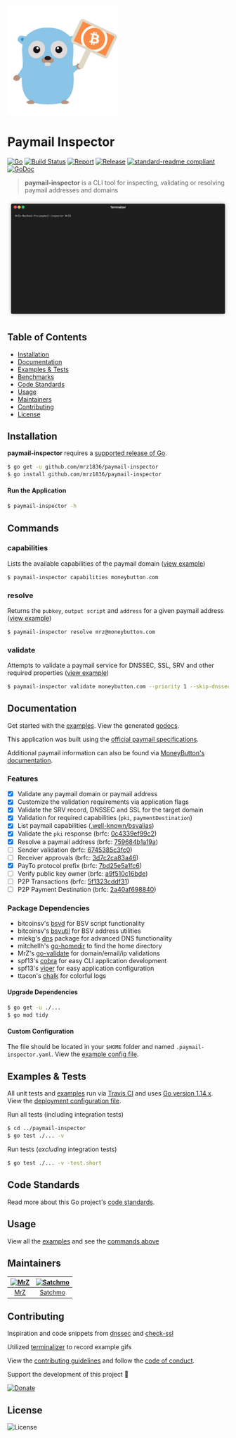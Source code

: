 <img src=".github/IMAGES/paymail-inspector.png" height="250" alt="Paymail Inspector">

# Paymail Inspector

[![Go](https://img.shields.io/github/go-mod/go-version/mrz1836/paymail-inspector?v=1)](https://golang.org/)
[![Build Status](https://travis-ci.com/mrz1836/paymail-inspector.svg?branch=master&v=1)](https://travis-ci.com/mrz1836/paymail-inspector)
[![Report](https://goreportcard.com/badge/github.com/mrz1836/paymail-inspector?style=flat&v=1)](https://goreportcard.com/report/github.com/mrz1836/paymail-inspector)
[![Release](https://img.shields.io/github/release-pre/mrz1836/paymail-inspector.svg?style=flat&v=1)](https://github.com/mrz1836/paymail-inspector/releases)
[![standard-readme compliant](https://img.shields.io/badge/standard--readme-OK-green.svg?style=flat)](https://github.com/RichardLitt/standard-readme)
[![GoDoc](https://godoc.org/github.com/mrz1836/paymail-inspector?status.svg&style=flat)](https://pkg.go.dev/github.com/mrz1836/paymail-inspector?tab=subdirectories)

> **paymail-inspector** is a CLI tool for inspecting, validating or resolving paymail addresses and domains

<img src=".github/IMAGES/paymail-inspector.gif?raw=true" alt="Paymail Commands">

## Table of Contents
- [Installation](#installation)
- [Documentation](#documentation)
- [Examples & Tests](#examples--tests)
- [Benchmarks](#benchmarks)
- [Code Standards](#code-standards)
- [Usage](#usage)
- [Maintainers](#maintainers)
- [Contributing](#contributing)
- [License](#license)

## Installation

**paymail-inspector** requires a [supported release of Go](https://golang.org/doc/devel/release.html#policy).
```bash
$ go get -u github.com/mrz1836/paymail-inspector
$ go install github.com/mrz1836/paymail-inspector
```

#### Run the Application
```bash
$ paymail-inspector -h
```

## Commands

### capabilities
Lists the available capabilities of the paymail domain ([view example](examples/examples.md#get-capabilities-by-domain))
```bash
$ paymail-inspector capabilities moneybutton.com
```

### resolve
Returns the `pubkey`, `output script` and `address` for a given paymail address ([view example](examples/examples.md#resolve-paymail-address-by-paymail))
```bash
$ paymail-inspector resolve mrz@moneybutton.com
```

### validate
Attempts to validate a paymail service for DNSSEC, SSL, SRV and other required properties ([view example](examples/examples.md#validate-paymail-setup-by-paymail-or-domain))
```bash
$ paymail-inspector validate moneybutton.com --priority 1 --skip-dnssec
```

## Documentation
Get started with the [examples](examples/examples.md). View the generated [godocs](https://pkg.go.dev/github.com/mrz1836/paymail-inspector?tab=subdirectories).

This application was built using the [official paymail specifications](http://bsvalias.org/index.html).

Additional paymail information can also be found via [MoneyButton's documentation](https://docs.moneybutton.com/docs/paymail-overview.html).

### Features
- [x] Validate any paymail domain or paymail address
- [x] Customize the validation requirements via application flags
- [x] Validate the SRV record, DNSSEC and SSL for the target domain
- [x] Validation for required capabilities (`pki`, `paymentDestination`)
- [x] List paymail capabilities ([.well-known/bsvalias](http://bsvalias.org/02-02-capability-discovery.html))
- [x] Validate the `pki` response (brfc: [0c4339ef99c2](http://bsvalias.org/03-public-key-infrastructure.html))
- [x] Resolve a paymail address (brfc: [759684b1a19a](http://bsvalias.org/04-01-basic-address-resolution.html))
- [ ] Sender validation (brfc: [6745385c3fc0](http://bsvalias.org/04-02-sender-validation.html))
- [ ] Receiver approvals (brfc: [3d7c2ca83a46](http://bsvalias.org/04-03-receiver-approvals.html))
- [x] PayTo protocol prefix (brfc: [7bd25e5a1fc6](http://bsvalias.org/04-04-payto-protocol-prefix.html))
- [ ] Verify public key owner (brfc: [a9f510c16bde](http://bsvalias.org/05-verify-public-key-owner.html))
- [ ] P2P Transactions (brfc: [5f1323cddf31](https://docs.moneybutton.com/docs/paymail-06-p2p-transactions.html))
- [ ] P2P Payment Destination (brfc: [2a40af698840](https://docs.moneybutton.com/docs/paymail-07-p2p-payment-destination.html))

### Package Dependencies
- bitcoinsv's [bsvd](https://github.com/bitcoinsv/bsvd) for BSV script functionality
- bitcoinsv's [bsvutil](https://github.com/bitcoinsv/bsvutil) for BSV address utilities
- miekg's [dns](https://github.com/miekg/dns) package for advanced DNS functionality
- mitchellh's [go-homedir](https://github.com/mitchellh/go-homedir) to find the home directory
- MrZ's [go-validate](https://github.com/mrz1836/go-validate) for domain/email/ip validations
- spf13's [cobra](https://github.com/spf13/cobra) for easy CLI application development
- spf13's [viper](https://github.com/spf13/viper) for easy application configuration
- ttacon's [chalk](https://github.com/ttacon/chalk) for colorful logs

#### Upgrade Dependencies
```bash
$ go get -u ./...
$ go mod tidy
```

#### Custom Configuration
The file should be located in your `$HOME` folder and named `.paymail-inspector.yaml`. View the [example config file](.paymail-inspector.yaml).

## Examples & Tests
All unit tests and [examples](examples/examples.md) run via [Travis CI](https://travis-ci.com/mrz1836/paymail-inspector) and uses [Go version 1.14.x](https://golang.org/doc/go1.14). View the [deployment configuration file](.travis.yml).

Run all tests (including integration tests)
```bash
$ cd ../paymail-inspector
$ go test ./... -v
```

Run tests (_excluding_ integration tests)
```bash
$ go test ./... -v -test.short
```

## Code Standards
Read more about this Go project's [code standards](CODE_STANDARDS.md).

## Usage
View all the [examples](examples/examples.md) and see the [commands above](#commands)

## Maintainers

| [<img src="https://github.com/mrz1836.png" height="50" alt="MrZ" />](https://github.com/mrz1836) | [<img src="https://github.com/rohenaz.png" height="50" alt="Satchmo" />](https://github.com/rohenaz) |
|:---:|:---:|
| [MrZ](https://github.com/mrz1836) | [Satchmo](https://github.com/rohenaz) |


## Contributing

Inspiration and code snippets from [dnssec](https://github.com/binaryfigments/dnssec) and [check-ssl](https://github.com/wycore/check-ssl)

Utilized [terminalizer](https://terminalizer.com/) to record example gifs

View the [contributing guidelines](CONTRIBUTING.md) and follow the [code of conduct](CODE_OF_CONDUCT.md).

Support the development of this project 🙏

[![Donate](https://img.shields.io/badge/donate-bitcoin-brightgreen.svg)](https://mrz1818.com/?tab=tips&af=paymail-inspector)

## License

![License](https://img.shields.io/github/license/mrz1836/paymail-inspector.svg?style=flat)